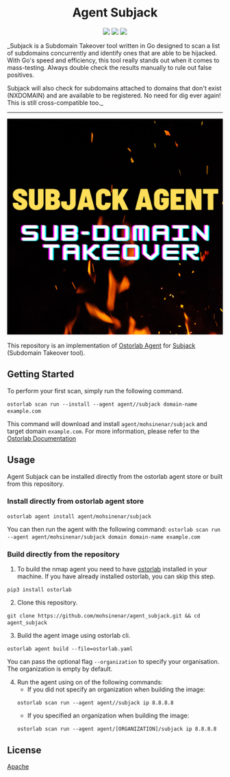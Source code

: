 <h1 align="center">Agent Subjack</h1>

<p align="center">
<img src="https://img.shields.io/badge/License-Apache_2.0-brightgreen.svg">
<img src="https://img.shields.io/github/languages/top/mohsinenar/agent_subjack">
<img src="https://img.shields.io/badge/PRs-welcome-brightgreen.svg">
</p>

_Subjack is a Subdomain Takeover tool written in Go designed to scan a list of subdomains concurrently and identify ones
that are able to be hijacked. With Go's speed and efficiency, this tool really stands out when it comes to mass-testing.
Always double check the results manually to rule out false positives.

Subjack will also check for subdomains attached to domains that don't exist (NXDOMAIN) and are available to be
registered. No need for dig ever again! This is still cross-compatible too._

---

<p align="center">
<img src="https://raw.githubusercontent.com/mohsinenar/agent_subjack/main/images/logo.png" alt="agent-subjack" />
</p>

This repository is an implementation of [Ostorlab Agent](https://pypi.org/project/ostorlab/)
for [Subjack](https://github.com/haccer/subjack) (Subdomain Takeover tool).

## Getting Started

To perform your first scan, simply run the following command.

```shell
ostorlab scan run --install --agent agent//subjack domain-name example.com
```

This command will download and install `agent/mohsinenar/subjack` and target domain `example.com`.
For more information, please refer to
the [Ostorlab Documentation](https://github.com/Ostorlab/ostorlab/blob/main/README.md)

## Usage

Agent Subjack can be installed directly from the ostorlab agent store or built from this repository.

### Install directly from ostorlab agent store

 ```shell
 ostorlab agent install agent/mohsinenar/subjack
 ```

You can then run the agent with the following command:
`ostorlab scan run --agent agent/mohsinenar/subjack domain domain-name example.com`

### Build directly from the repository

1. To build the nmap agent you need to have [ostorlab](https://pypi.org/project/ostorlab/) installed in your machine. If
   you have already installed ostorlab, you can skip this step.

```shell
pip3 install ostorlab
```

2. Clone this repository.

```shell
git clone https://github.com/mohsinenar/agent_subjack.git && cd agent_subjack
```

3. Build the agent image using ostorlab cli.

 ```shell
 ostorlab agent build --file=ostorlab.yaml
 ```

You can pass the optional flag `--organization` to specify your organisation. The organization is empty by default.

4. Run the agent using on of the following commands:
    * If you did not specify an organization when building the image:
     ```shell
     ostorlab scan run --agent agent//subjack ip 8.8.8.8
     ```
    * If you specified an organization when building the image:
     ```shell
     ostorlab scan run --agent agent/[ORGANIZATION]/subjack ip 8.8.8.8
     ```

## License

[Apache](./LICENSE)
